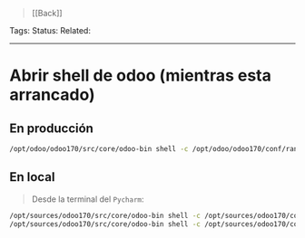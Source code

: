 > [[Back]]

Tags: 
Status: 
Related: 

___

# Abrir shell de odoo (mientras esta arrancado)

## En producción
```bash
/opt/odoo/odoo170/src/core/odoo-bin shell -c /opt/odoo/odoo170/conf/rankia.conf -d PRO --xmlrpc-port 9090
```

## En local

> Desde la terminal del `Pycharm`:

```sh
/opt/sources/odoo170/src/core/odoo-bin shell -c /opt/sources/odoo170/conf/aidimme.conf -d aidimme_221 --xmlrpc-port 9090
/opt/sources/odoo170/src/core/odoo-bin shell -c /opt/sources/odoo170/conf/hegoplac.conf -d HEGOPLAC_PRO --xmlrpc-port 9090
```